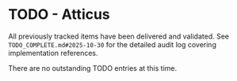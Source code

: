 # TODO - Atticus

All previously tracked items have been delivered and validated. See `TODO_COMPLETE.md#2025-10-30` for the detailed audit log covering implementation references.

There are no outstanding TODO entries at this time.
